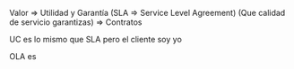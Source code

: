 
Valor => Utilidad y Garantía (SLA => Service Level Agreement) (Que calidad de servicio garantizas) => Contratos

UC es lo mismo que SLA pero el cliente soy yo

OLA es 